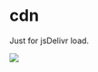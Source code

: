 # cdn
Just for jsDelivr load.

[![](https://data.jsdelivr.com/v1/package/gh/Kyomotoi/CDN/badge)](https://www.jsdelivr.com/package/gh/Kyomotoi/CDN)
